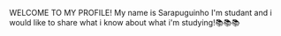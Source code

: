 WELCOME TO MY PROFILE!
My name is Sarapuguinho
I'm studant and i would like to share what i know about what i'm studying!📚📚📚

